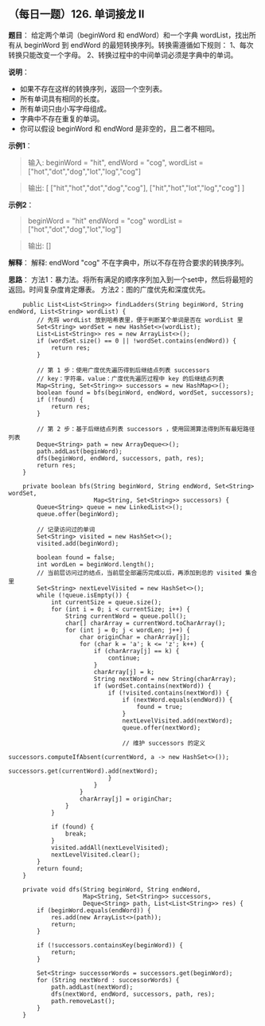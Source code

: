 ## （每日一题）126. 单词接龙 II
**题目**：
给定两个单词（beginWord 和 endWord）和一个字典 wordList，找出所有从 beginWord 到 endWord 的最短转换序列。转换需遵循如下规则：
1、每次转换只能改变一个字母。
2、转换过程中的中间单词必须是字典中的单词。

**说明**：
* 如果不存在这样的转换序列，返回一个空列表。
* 所有单词具有相同的长度。
* 所有单词只由小写字母组成。
* 字典中不存在重复的单词。
* 你可以假设 beginWord 和 endWord 是非空的，且二者不相同。

**示例1**：
>输入:
beginWord = "hit",
endWord = "cog",
wordList = ["hot","dot","dog","lot","log","cog"]

>输出:
[
  ["hit","hot","dot","dog","cog"],
  ["hit","hot","lot","log","cog"]
]

**示例2**：
>beginWord = "hit"
endWord = "cog"
wordList = ["hot","dot","dog","lot","log"]

>输出: []

**解释**：
解释: endWord "cog" 不在字典中，所以不存在符合要求的转换序列。

**思路**：
方法1：暴力法。将所有满足的顺序序列加入到一个set中，然后将最短的返回。时间复杂度肯定爆表。
方法2：图的广度优先和深度优先。
```
	public List<List<String>> findLadders(String beginWord, String endWord, List<String> wordList) {
        // 先将 wordList 放到哈希表里，便于判断某个单词是否在 wordList 里
        Set<String> wordSet = new HashSet<>(wordList);
        List<List<String>> res = new ArrayList<>();
        if (wordSet.size() == 0 || !wordSet.contains(endWord)) {
            return res;
        }

        // 第 1 步：使用广度优先遍历得到后继结点列表 successors
        // key：字符串，value：广度优先遍历过程中 key 的后继结点列表
        Map<String, Set<String>> successors = new HashMap<>();
        boolean found = bfs(beginWord, endWord, wordSet, successors);
        if (!found) {
            return res;
        }

        // 第 2 步：基于后继结点列表 successors ，使用回溯算法得到所有最短路径列表
        Deque<String> path = new ArrayDeque<>();
        path.addLast(beginWord);
        dfs(beginWord, endWord, successors, path, res);
        return res;
    }

    private boolean bfs(String beginWord, String endWord, Set<String> wordSet,
                        Map<String, Set<String>> successors) {
        Queue<String> queue = new LinkedList<>();
        queue.offer(beginWord);

        // 记录访问过的单词
        Set<String> visited = new HashSet<>();
        visited.add(beginWord);

        boolean found = false;
        int wordLen = beginWord.length();
        // 当前层访问过的结点，当前层全部遍历完成以后，再添加到总的 visited 集合里
        Set<String> nextLevelVisited = new HashSet<>();
        while (!queue.isEmpty()) {
            int currentSize = queue.size();
            for (int i = 0; i < currentSize; i++) {
                String currentWord = queue.poll();
                char[] charArray = currentWord.toCharArray();
                for (int j = 0; j < wordLen; j++) {
                    char originChar = charArray[j];
                    for (char k = 'a'; k <= 'z'; k++) {
                        if (charArray[j] == k) {
                            continue;
                        }
                        charArray[j] = k;
                        String nextWord = new String(charArray);
                        if (wordSet.contains(nextWord)) {
                            if (!visited.contains(nextWord)) {
                                if (nextWord.equals(endWord)) {
                                    found = true;
                                }
                                nextLevelVisited.add(nextWord);
                                queue.offer(nextWord);

                                // 维护 successors 的定义
                                successors.computeIfAbsent(currentWord, a -> new HashSet<>());
                                successors.get(currentWord).add(nextWord);
                            }
                        }
                    }
                    charArray[j] = originChar;
                }
            }

            if (found) {
                break;
            }
            visited.addAll(nextLevelVisited);
            nextLevelVisited.clear();
        }
        return found;
    }

    private void dfs(String beginWord, String endWord,
                     Map<String, Set<String>> successors,
                     Deque<String> path, List<List<String>> res) {
        if (beginWord.equals(endWord)) {
            res.add(new ArrayList<>(path));
            return;
        }

        if (!successors.containsKey(beginWord)) {
            return;
        }

        Set<String> successorWords = successors.get(beginWord);
        for (String nextWord : successorWords) {
            path.addLast(nextWord);
            dfs(nextWord, endWord, successors, path, res);
            path.removeLast();
        }
    }

```
